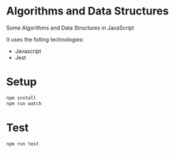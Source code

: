 # Algorithms and Data Structures

Some Algorithms and Data Structures in JavaScript

It uses the folling technologies:

- Javascript
- Jest
  
# Setup
```sh
npm install
npm run watch
```
# Test
```sh
npm run test
```
